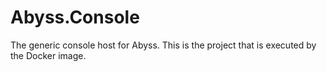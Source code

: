 # Abyss.Console
The generic console host for Abyss. This is the project that is executed by the Docker image.